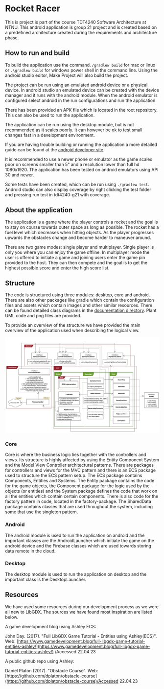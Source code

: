 # Rocket Racer
This is project is part of the course TDT4240 Software Architecture at NTNU. This android application is group 21 project and is created based on a predefined architecture
created during the requirements and architecture phase. 

## How to run and build

To build the application use the command`./gradlew build` for mac or linux or `.\gradlew build` for windows power shell in the command line. 
Using the android studio editor, Make Project will also build the project. 

The project can be run using an emulated android device or a physical device.
In android studio an emulated device can be created with the device manager and it runs with the android module.
When the android emulator is configured select android in the run configurations and run the application.

There has been provided an APK file which is located in the root repository. This can also be used to run
the application.

The application can be run using the desktop module, but is not recommended as it scales poorly. It can
however be ok to test small changes fast in a development environment.

If you are having trouble building or running the application a more detailed guide can be 
found at the [android developer site](https://developer.android.com/studio/run).

It is recommended to use a newer phone or emulator as the game scales poor on screens smaller than 5" and a resolution lower than full hd 1080x1920.
The application has been tested on android emulators using API 30 and newer.

Some tests have been created, which can be run using `./gradlew test`.
Android studio can also display coverage by right clicking the test folder and pressing run test in tdt4240-g21 with coverage.



## About the application
The application is a game where the player controls a rocket and the goal is to stay on course towards
outer space as long as possible. The rocket has a fuel level which decreases when hitting objects.
As the player progresses upwards the obstacles change and become harder to maneuver around.

There are two game modes: single player and multiplayer. Single player is only you
where you can enjoy the game offline. In multiplayer mode the user is offered to initiate a game
and joining users enter the game pin provided to the host. They can then compete and the goal is
to get the highest possible score and enter the high score list.

## Structure
The code is structured using three modules: desktop, core and android. There are also other packages like
gradle which contain the configuration files and assets which contain images and other similar resources.
There can be found detailed class diagrams in the [documentation directory](/documentation/com/rocketracer/game).
Plant UML code and png files are provided.

To provide an overview of the structure we have provided the main overview of the application used when describing the logical view.

<img width="1000" src = "/documentation/com/rocketracer/game/LogicalView.png"> 


### Core
Core is where the business logic lies together with the controllers and views. Its structure is 
highly affected by using the Entity Component System and the Model View Controller architectural
patterns. There are packages for controllers and views for the MVC pattern and there is an ECS package
used to structure the ECS pattern setup. The ECS package contains Components, Entities and Systems.
The Entity package contains the code for the game objects, the Component package for the logic used
by the objects (or entities) and the System package defines the code that work on all the entities which
contain certain components. There is also code for the factory pattern in code, located in the factory-package.
The SharedData package contains classes that are used throughout the system, including some that use the
singleton pattern.


### Android
The android module is used to run the application on android and the important classes are the AndroidLauncher
which initiate the game on the android device and the Firebase classes which are used towards storing data
remote in the cloud.

### Desktop
The desktop module is used to run the application on desktop and the important class is the DesktopLauncher.

## Resources
We have used some resources during our development process as we were all new to LibGDX.
The sources we have found most inspiration are listed below.

A game development blog using Ashley ECS:

John Day. (2017). "Full LibGDX Game Tutorial - Entities using Ashley(ECS)". Web: [https://www.gamedevelopment.blog/full-libgdx-game-tutorial-entities-ashley/](https://www.gamedevelopment.blog/full-libgdx-game-tutorial-entities-ashley/)
/Accessed 22.04.23

A public github repo using Ashley:

Daniel Platon (2017). "Obstacle Course". Web: [https://github.com/dplaton/obstacle-course](https://github.com/dplaton/obstacle-course)/Accessed 22.04.23


